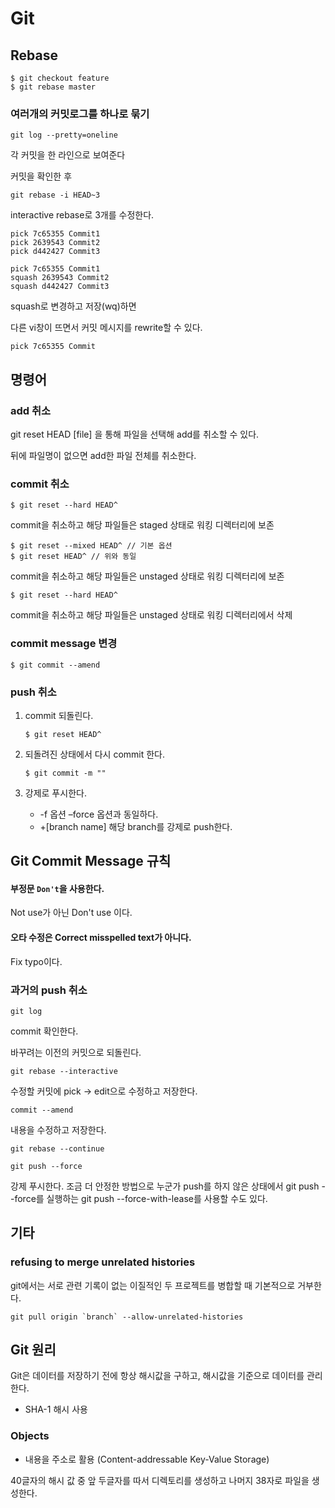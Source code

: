 # Git

## Rebase

```shell
$ git checkout feature
$ git rebase master
```


### 여러개의 커밋로그를 하나로 묶기

```
git log --pretty=oneline
```
각 커밋을 한 라인으로 보여준다

커밋을 확인한 후 

```
git rebase -i HEAD~3
```
interactive rebase로 3개를 수정한다. 

```
pick 7c65355 Commit1
pick 2639543 Commit2
pick d442427 Commit3
```

```
pick 7c65355 Commit1
squash 2639543 Commit2
squash d442427 Commit3
```
squash로 변경하고 저장(wq)하면 

다른 vi창이 뜨면서 커밋 메시지를 rewrite할 수 있다. 

```
pick 7c65355 Commit
```





## 명령어

### add 취소

git reset HEAD [file] 을 통해 파일을 선택해 add를 취소할 수 있다. 

뒤에 파일명이 없으면 add한 파일 전체를 취소한다.



### commit 취소

```shell
$ git reset --hard HEAD^
```

commit을 취소하고 해당 파일들은 staged 상태로 워킹 디렉터리에 보존

```shell
$ git reset --mixed HEAD^ // 기본 옵션
$ git reset HEAD^ // 위와 동일
```

commit을 취소하고 해당 파일들은 unstaged 상태로 워킹 디렉터리에 보존

```shell
$ git reset --hard HEAD^
```

commit을 취소하고 해당 파일들은 unstaged 상태로 워킹 디렉터리에서 삭제



### commit message 변경

```shell
$ git commit --amend
```



### push 취소

1. commit 되돌린다. 

   ```shell
   $ git reset HEAD^
   ```

2. 되돌려진 상태에서 다시 commit 한다.

   ```shell
   $ git commit -m ""
   ```

3. 강제로 푸시한다. 

   -  -f 옵션
     –force 옵션과 동일하다.
   -  +[branch name]
     해당 branch를 강제로 push한다.
     

## Git Commit Message 규칙

#### 부정문 `Don't`을 사용한다. 

Not use가 아닌 Don't use 이다.

#### 오타 수정은  Correct misspelled text가 아니다.

Fix typo이다. 


### 과거의 push 취소 
```
git log
```
commit 확인한다. 

바꾸려는 이전의 커밋으로 되돌린다. 

```
git rebase --interactive 
```

수정할 커밋에 pick -> edit으로 수정하고 저장한다.

```
commit --amend
```
내용을 수정하고 저장한다. 

```
git rebase --continue
```

```
git push --force
```
강제 푸시한다. 조금 더 안정한 방법으로 누군가 push를 하지 않은 상태에서 
git push --force를 실행하는 git push --force-with-lease를 사용할 수도 있다. 



## 기타

### refusing to merge unrelated histories

git에서는 서로 관련 기록이 없는 이질적인 두 프로젝트를 병합할 때 기본적으로 거부한다. 

```shell
git pull origin `branch` --allow-unrelated-histories
```




## Git 원리 

Git은 데이터를 저장하기 전에 항상 해시값을 구하고, 해시값을 기준으로 데이터를 관리한다. 

- SHA-1 해시 사용

### Objects

- 내용을 주소로 활용 (Content-addressable Key-Value Storage)

40글자의 해시 값 중 앞 두글자를 따서 디렉토리를 생성하고 나머지 38자로 파일을 생성한다.














